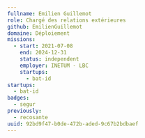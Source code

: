```yaml
---
fullname: Emilien Guillemot
role: Chargé des relations extérieures
github: EmilienGuillemot
domaine: Déploiement
missions:
  - start: 2021-07-08
    end: 2024-12-31
    status: independent
    employer: INETUM - LBC
    startups:
      - bat-id
startups:
  - bat-id
badges:
  - segur
previously:
  - recosante
uuid: 92bd9f47-b0de-472b-aded-9c67b2bdbaef
---
```

